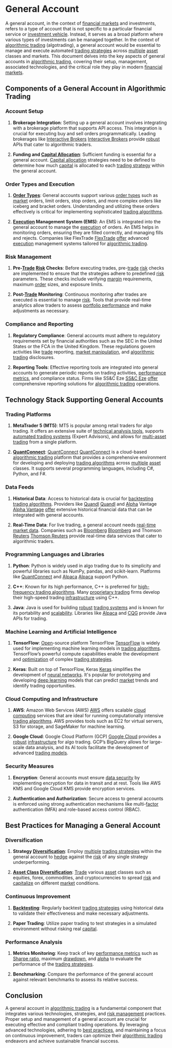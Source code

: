 # General Account

A general account, in the context of [financial markets](../f/financial_market.md) and investments, refers to a type of account that is not specific to a particular financial service or [investment vehicle](../i/investment_vehicle.md). Instead, it serves as a broad platform where various types of investments can be managed together. In the context of [algorithmic trading](../a/accountability.md) (algotrading), a general account would be essential to manage and execute automated [trading strategies](../t/trading_strategies.md) across [multiple](../m/multiple.md) [asset](../a/asset.md) classes and markets. This document delves into the key aspects of general accounts in [algorithmic trading](../a/accountability.md), covering their setup, management, associated technologies, and the critical role they play in modern [financial markets](../f/financial_market.md).

## Components of a General Account in Algorithmic Trading

### Account Setup

1. **Brokerage Integration**: Setting up a general account involves integrating with a brokerage platform that supports API access. This integration is crucial for executing buy and sell orders programmatically. Leading brokerages like [Interactive Brokers](../i/interactive_brokers.md) [Interactive Brokers](https://www.interactivebrokers.com) provide [robust](../r/robust.md) APIs that cater to algorithmic traders.

2. **Funding and [Capital Allocation](../c/capital_allocation.md)**: Sufficient funding is essential for a general account. [Capital allocation](../c/capital_allocation.md) strategies need to be defined to determine how much [capital](../c/capital.md) is allocated to each [trading strategy](../t/trading_strategy.md) within the general account.

### Order Types and Execution

1. **[Order Types](../o/order_types_in_trading.md)**: General accounts support various [order types](../o/order_types_in_trading.md) such as [market](../m/market.md) orders, limit orders, stop orders, and more complex orders like iceberg and bracket orders. Understanding and utilizing these orders effectively is critical for implementing sophisticated [trading algorithms](../t/trading_algorithms.md).

2. **[Execution](../e/execution.md) Management System (EMS)**: An EMS is integrated into the general account to manage the [execution](../e/execution.md) of orders. An EMS helps in monitoring orders, ensuring they are filled correctly, and managing fills and rejects. Companies like FlexTrade [FlexTrade](https://flextrade.com) [offer](../o/offer.md) advanced [execution](../e/execution.md) management systems tailored for [algorithmic trading](../a/accountability.md).

### Risk Management

1. **Pre-[Trade](../t/trade.md) [Risk](../r/risk.md) Checks**: Before executing trades, pre-[trade](../t/trade.md) [risk](../r/risk.md) checks are implemented to ensure that the strategies adhere to predefined [risk](../r/risk.md) parameters. These checks include verifying [margin](../m/margin.md) requirements, maximum [order](../o/order.md) sizes, and exposure limits.

2. **Post-[Trade](../t/trade.md) Monitoring**: Continuous monitoring after trades are executed is essential to manage [risk](../r/risk.md). Tools that provide real-time analytics allow traders to assess [portfolio performance](../p/portfolio_performance.md) and make adjustments as necessary.

### Compliance and Reporting

1. **Regulatory Compliance**: General accounts must adhere to regulatory requirements set by financial authorities such as the SEC in the United States or the FCA in the United Kingdom. These regulations govern activities like [trade](../t/trade.md) reporting, [market manipulation](../m/market_manipulation.md), and [algorithmic trading](../a/accountability.md) disclosures.

2. **Reporting Tools**: Effective reporting tools are integrated into general accounts to generate periodic reports on trading activities, [performance metrics](../p/performance_metrics.md), and compliance status. Firms like SS&C Eze [SS&C Eze](https://www.ezesoft.com) [offer](../o/offer.md) comprehensive reporting solutions for [algorithmic trading](../a/accountability.md) operations.

## Technology Stack Supporting General Accounts

### Trading Platforms

1. **MetaTrader 5 (MT5)**: MT5 is popular among retail traders for algo trading. It offers an extensive suite of [technical analysis tools](../t/technical_analysis_tools.md), supports [automated trading systems](../a/automated_trading_systems.md) (Expert Advisors), and allows for [multi-asset trading](../m/multi-asset_trading.md) from a single platform.

2. **[QuantConnect](../q/quantconnect.md)**: [QuantConnect](../q/quantconnect.md) [QuantConnect](https://www.quantconnect.com) is a cloud-based [algorithmic trading](../a/accountability.md) platform that provides a comprehensive environment for developing and deploying [trading algorithms](../t/trading_algorithms.md) across [multiple](../m/multiple.md) [asset](../a/asset.md) classes. It supports several programming languages, including C#, Python, and F#.

### Data Feeds

1. **Historical Data**: Access to historical data is crucial for [backtesting](../b/backtesting.md) [trading algorithms](../t/trading_algorithms.md). Providers like [Quandl](../q/quandl.md) [Quandl](https://www.quandl.com) and [Alpha](../a/alpha.md) Vantage [Alpha Vantage](https://www.alphavantage.co) [offer](../o/offer.md) extensive historical financial data that can be integrated with general accounts.

2. **Real-Time Data**: For live trading, a general account needs [real-time market data](../r/real-time_market_data.md). Companies such as [Bloomberg](../b/bloomberg.md) [Bloomberg](https://www.bloomberg.com/professional/) and Thomson [Reuters](../r/reuters.md) [Thomson Reuters](https://www.thomsonreuters.com/en.html) provide real-time data services that cater to algorithmic traders.

### Programming Languages and Libraries

1. **Python**: Python is widely used in algo trading due to its simplicity and powerful libraries such as NumPy, pandas, and scikit-learn. Platforms like [QuantConnect](../q/quantconnect.md) and [Alpaca](../a/alpaca.md) [Alpaca](https://alpaca.markets) support Python.

2. **C++**: Known for its high performance, C++ is preferred for [high-frequency trading algorithms](../h/high-frequency_trading_algorithms.md). Many [proprietary trading](../p/proprietary_trading.md) firms develop their high-speed trading [infrastructure](../i/infrastructure.md) using C++.

3. **Java**: Java is used for building [robust](../r/robust.md) [trading systems](../t/trading_systems.md) and is known for its portability and [scalability](../s/scalability.md). Libraries like [Alpaca](../a/alpaca.md) and [CQG](../c/cqg.md) provide Java APIs for trading.

### Machine Learning and Artificial Intelligence

1. **TensorFlow**: [Open](../o/open.md)-source platform TensorFlow [TensorFlow](https://www.tensorflow.org) is widely used for implementing machine learning models in [trading algorithms](../t/trading_algorithms.md). TensorFlow’s powerful compute capabilities enable the development and [optimization](../o/optimization.md) of complex [trading strategies](../t/trading_strategies.md).

2. **Keras**: Built on top of TensorFlow, Keras [Keras](https://keras.io) simplifies the development of [neural networks](../n/neural_networks_in_trading.md). It's popular for prototyping and developing [deep learning](../d/deep_learning.md) models that can predict [market](../m/market.md) trends and identify trading opportunities.

### Cloud Computing and Infrastructure

1. **AWS**: Amazon Web Services (AWS) [AWS](https://aws.amazon.com) offers scalable [cloud computing](../c/cloud_computing_in_trading.md) services that are ideal for running computationally intensive [trading algorithms](../t/trading_algorithms.md). AWS provides tools such as EC2 for virtual servers, S3 for storage, and SageMaker for machine learning.

2. **Google Cloud**: Google Cloud Platform (GCP) [Google Cloud](https://cloud.google.com) provides a [robust](../r/robust.md) [infrastructure](../i/infrastructure.md) for algo trading. GCP’s BigQuery allows for large-scale data analysis, and its AI tools facilitate the development of advanced [trading models](../t/trading_models.md).

### Security Measures

1. **Encryption**: General accounts must ensure [data security](../d/data_security_in_trading.md) by implementing encryption for data in transit and at rest. Tools like AWS KMS and Google Cloud KMS provide encryption services.

2. **Authentication and Authorization**: Secure access to general accounts is enforced using strong authentication mechanisms like multi-[factor](../f/factor.md) authentication (MFA) and role-based access control (RBAC).

## Best Practices for Managing a General Account

### Diversification

1. **Strategy [Diversification](../d/diversification.md)**: Employ [multiple](../m/multiple.md) [trading strategies](../t/trading_strategies.md) within the general account to [hedge](../h/hedge.md) against the [risk](../r/risk.md) of any single strategy underperforming.

2. **[Asset Class](../a/asset_class.md) [Diversification](../d/diversification.md)**: [Trade](../t/trade.md) various [asset](../a/asset.md) classes such as equities, forex, commodities, and cryptocurrencies to spread [risk](../r/risk.md) and [capitalize](../c/capitalize.md) on different [market](../m/market.md) conditions.

### Continuous Improvement

1. **[Backtesting](../b/backtesting.md)**: Regularly backtest [trading strategies](../t/trading_strategies.md) using historical data to validate their effectiveness and make necessary adjustments.

2. **Paper Trading**: Utilize paper trading to test strategies in a simulated environment without risking real [capital](../c/capital.md).

### Performance Analysis

1. **Metrics Monitoring**: Keep track of key [performance metrics](../p/performance_metrics.md) such as [Sharpe ratio](../s/sharpe_ratio.md), maximum [drawdown](../d/drawdown.md), and [alpha](../a/alpha.md) to evaluate the performance of the [trading strategies](../t/trading_strategies.md).

2. **Benchmarking**: Compare the performance of the general account against relevant benchmarks to assess its relative success.

## Conclusion

A general account in [algorithmic trading](../a/accountability.md) is a fundamental component that integrates various technologies, strategies, and [risk management](../r/risk_management.md) practices. Proper setup and management of a general account are crucial for executing effective and compliant trading operations. By leveraging advanced technologies, adhering to [best practices](../b/best_practices.md), and maintaining a focus on continuous improvement, traders can optimize their [algorithmic trading](../a/accountability.md) endeavors and achieve sustainable financial success.